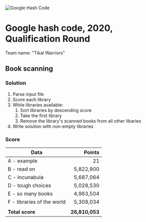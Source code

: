 ![Google Hash Code](https://i.imgur.com/KTDA2IL.png)

# Google hash code, 2020, Qualification Round

Team name: "Tikal Warriors"

## Book scanning

### Solution

1. Parse input file
1. Score each library
1. While libraries available:
   1. Sort libraries by descending score
   1. Take the first library
   1. Remove the library's scanned books from all other libaries
1. Write solution with non-empty libraries

### Score

| Data | Points |
| --- | ---: |
| A - example | 21 |
| B - read on | 5,822,900 |
| C - incunabula | 5,687,064 |
| D - tough choices | 5,028,530 |
| E - so many books | 4,963,504 |
| F - libraries of the world | 5,308,034 |
|  |  |
| **Total score** | **26,810,053** |
